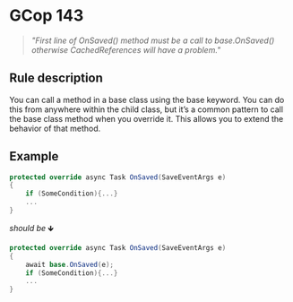 ﻿# GCop 143

> *"First line of OnSaved() method must be a call to base.OnSaved() otherwise CachedReferences will have a problem."*

## Rule description

You can call a method in a base class using the base keyword. You can do this from anywhere within the child class, but  it’s a common pattern to call the base class method when you override it.  This allows you to extend the behavior of that method.

## Example

```csharp
protected override async Task OnSaved(SaveEventArgs e)
{
    if (SomeCondition){...}
    ...
}
```

*should be* 🡻

```csharp
protected override async Task OnSaved(SaveEventArgs e)
{
    await base.OnSaved(e);
    if (SomeCondition){...}
    ...
}
```